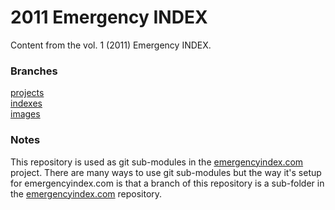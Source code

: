 # 2011 Emergency INDEX

Content from the vol. 1 (2011) Emergency INDEX. 

### Branches

[projects](https://github.com/emergencyindex/projects-2011/tree/projects)  
[indexes](https://github.com/emergencyindex/projects-2011/tree/indexes)  
[images](https://github.com/emergencyindex/projects-2011/tree/images)  

### Notes

This repository is used as git sub-modules in the [emergencyindex.com](https://github.com/emergencyindex/emergencyindex.com) project. There are many ways to use git sub-modules but the way it's setup for emergencyindex.com is that a branch of this repository is a sub-folder in the [emergencyindex.com](https://github.com/emergencyindex/emergencyindex.com) repository. 

